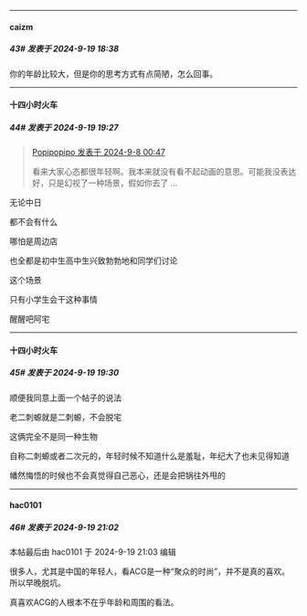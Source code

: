 ﻿
*****

####  caizm  
##### 43#       发表于 2024-9-19 18:38

你的年龄比较大，但是你的思考方式有点简陋，怎么回事。


*****

####  十四小时火车  
##### 44#       发表于 2024-9-19 19:27

<blockquote><a href="httphttps://bbs.saraba1st.com/2b/forum.php?mod=redirect&amp;goto=findpost&amp;pid=66141665&amp;ptid=2198376" target="_blank">Popipopipo 发表于 2024-9-8 00:47</a>

看来大家心态都很年轻啊。我本来就没有看不起动画的意思。可能我没表达好，只是幻视了一种场景，假如你去了 ...</blockquote>
无论中日

都不会有什么

哪怕是周边店

也全都是初中生高中生兴致勃勃地和同学们讨论

这个场景

只有小学生会干这种事情

醒醒吧阿宅

*****

####  十四小时火车  
##### 45#       发表于 2024-9-19 19:30

顺便我同意上面一个帖子的说法

老二刺螈就是二刺螈，不会脱宅

这俩完全不是同一种生物

自称二刺螈或者二次元的，年轻时候不知道什么是羞耻，年纪大了也未见得知道

幡然悔悟的时候也不会真觉得自己恶心，还是会把锅往外甩的


*****

####  hac0101  
##### 46#       发表于 2024-9-19 21:02

 本帖最后由 hac0101 于 2024-9-19 21:03 编辑 

很多人，尤其是中国的年轻人，看ACG是一种“聚众的时尚”，并不是真的喜欢。所以早晚脱坑。

真喜欢ACG的人根本不在乎年龄和周围的看法。

